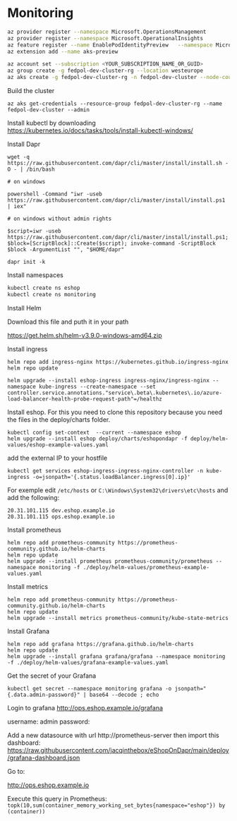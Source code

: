 # Monitoring

```sh
az provider register --namespace Microsoft.OperationsManagement
az provider register --namespace Microsoft.OperationalInsights
az feature register --name EnablePodIdentityPreview   --namespace Microsoft.ContainerService
az extension add --name aks-preview

az account set --subscription <YOUR_SUBSCRIPTION_NAME_OR_GUID>
az group create -g fedpol-dev-cluster-rg --location westeurope
az aks create -g fedpol-dev-cluster-rg -n fedpol-dev-cluster --node-count 2 --location westeurope --enable-addons monitoring --max-pods 110 --generate-ssh-keys
```

Build the cluster

```
az aks get-credentials --resource-group fedpol-dev-cluster-rg --name fedpol-dev-cluster --admin
```


Install kubectl by downloading 
https://kubernetes.io/docs/tasks/tools/install-kubectl-windows/

Install Dapr

```
wget -q https://raw.githubusercontent.com/dapr/cli/master/install/install.sh -O - | /bin/bash

# on windows

powershell -Command "iwr -useb https://raw.githubusercontent.com/dapr/cli/master/install/install.ps1 | iex"

# on windows without admin rights

$script=iwr -useb https://raw.githubusercontent.com/dapr/cli/master/install/install.ps1; $block=[ScriptBlock]::Create($script); invoke-command -ScriptBlock $block -ArgumentList "", "$HOME/dapr"

```

```
dapr init -k
```

Install namespaces

```sh
kubectl create ns eshop
kubectl create ns monitoring
```

Install Helm

Download this file and puth it in your path

https://get.helm.sh/helm-v3.9.0-windows-amd64.zip



Install ingress

```
helm repo add ingress-nginx https://kubernetes.github.io/ingress-nginx
helm repo update

helm upgrade --install eshop-ingress ingress-nginx/ingress-nginx --namespace kube-ingress --create-namespace --set controller.service.annotations."service\.beta\.kubernetes\.io/azure-load-balancer-health-probe-request-path"=/healthz
```

Install eshop.
For this you need to clone this repository because you need the files in the deploy/charts folder.

```
kubectl config set-context  --current --namespace eshop 
helm upgrade --install eshop deploy/charts/eshopondapr -f deploy/helm-values/eshop-example-values.yaml
```

add the external IP to your hostfile

```
kubectl get services eshop-ingress-ingress-nginx-controller -n kube-ingress -o=jsonpath='{.status.loadBalancer.ingress[0].ip}'
```
For exemple edit `/etc/hosts` or `C:\Windows\System32\drivers\etc\hosts` and add the following:

```
20.31.101.115 dev.eshop.example.io
20.31.101.115 ops.eshop.example.io
```

Install prometheus

```
helm repo add prometheus-community https://prometheus-community.github.io/helm-charts
helm repo update
helm upgrade --install prometheus prometheus-community/prometheus --namespace monitoring -f ./deploy/helm-values/prometheus-example-values.yaml
```

Install metrics

```
helm repo add prometheus-community https://prometheus-community.github.io/helm-charts
helm repo update
helm upgrade --install metrics prometheus-community/kube-state-metrics
```

Install Grafana

```
helm repo add grafana https://grafana.github.io/helm-charts
helm repo update
helm upgrade --install grafana grafana/grafana --namespace monitoring -f ./deploy/helm-values/grafana-example-values.yaml
```

Get the secret of your Grafana 

```
kubectl get secret --namespace monitoring grafana -o jsonpath="{.data.admin-password}" | base64 --decode ; echo

```

Login to grafana
http://ops.eshop.example.io/grafana

username: admin
password: 

Add a new datasource with url http://prometheus-server
then import this dashboard: https://raw.githubusercontent.com/jacqinthebox/eShopOnDapr/main/deploy/grafana-dashboard.json

Go to:

http://ops.eshop.example.io

Execute this query in Prometheus: `topk(10,sum(container_memory_working_set_bytes{namespace="eshop"}) by (container))`

